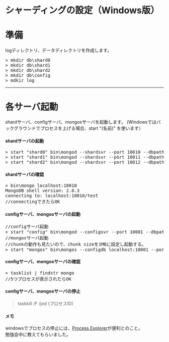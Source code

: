 シャーディングの設定（Windows版）
=================

# 準備
logディレクトリ、データディレクトリを作成します。

<pre>
> mkdir db\shard0
> mkdir db\shard1
> mkdir db\shard2
> mkdir db\config
> mdkir log
</pre>


----
# 各サーバ起動
shardサーバ、configサーバ、mongosサーバを起動します。
(Windowsではバックグラウンドでプロセスを上げる場合、start "(名前)" を使います）

#### shardサーバの起動
<pre>
> start "shard0" bin\mongod --shardsvr --port 10010 --dbpath db\shard0 --rest
> start "shard1" bin\mongod --shardsvr --port 10011 --dbpath db\shard1 --rest
> start "shard2" bin\mongod --shardsvr --port 10012 --dbpath db\shard2 --rest
</pre>

#### shardサーバの確認
<pre>
> bin\mongo localhost:10010
MongoDB shell version: 2.0.3
connecting to: localhost:10010/test
//connectingできたらOK
</pre>

#### configサーバ、mongosサーバの起動
<pre>
//configサーバ起動
> start "config" bin\mongod --configsvr --port 10001 --dbpath db\config  --rest 
//mongosサーバ起動
//chunkの動作も見たいので、chunk sizeを1MBに設定し起動する。
> start "mongos" bin\mongos --configdb localhost:10001 --port 10000 --chunkSize 1
</pre>

#### configサーバ、mongosサーバの確認
<pre>
> tasklist | findstr mongo
//5つプロセスが表示されたらOK
</pre>

#### configサーバ、mongosサーバの停止
> taskkill /F /pid (プロセスID)

#### メモ
windowsでプロセスの停止には、[Process Explorer](http://technet.microsoft.com/ja-jp/sysinternals/bb896653.aspx)が便利とのこと。  
勉強会中に教えてもらいました。


